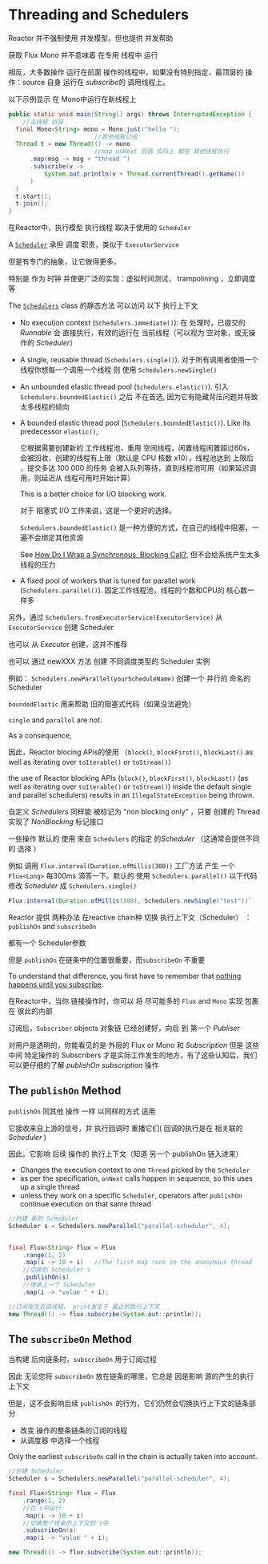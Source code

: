 # Threading and Schedulers

Reactor 并不强制使用 并发模型，但也提供 并发帮助

获取 Flux Mono 并不意味着 在专用 线程中 运行

相反，大多数操作 运行在前面 操作的线程中，如果没有特别指定，最顶层的 操作：source 自身 运行在 *subscribe*的 调用线程上。

以下示例显示 在 Mono中运行在新线程上

```java
public static void main(String[] args) throws InterruptedException {
    //主线程 组装
  final Mono<String> mono = Mono.just("hello "); 
                        //其他线程订阅
  Thread t = new Thread(() -> mono
                        //map onNext 回调 实际上 都在 其他线程执行
      .map(msg -> msg + "thread ")
      .subscribe(v -> 
          System.out.println(v + Thread.currentThread().getName()) 
      )
  )
  t.start();
  t.join();
}
```

在Reactor中，执行模型 执行线程 取决于使用的 `Scheduler` 

A [`Scheduler`](https://projectreactor.io/docs/core/release/api/reactor/core/scheduler/Scheduler.html)  承担 调度 职责，类似于 `ExecutorService`

但是有专门的抽象，让它做得更多。

特别是 作为 时钟 并使更广泛的实现：虚拟时间测试， trampolining ，立即调度 等



The [`Schedulers`](https://projectreactor.io/docs/core/release/api/reactor/core/scheduler/Schedulers.html) class 的静态方法 可以访问 以下 执行上下文

- No execution context (`Schedulers.immediate()`): 在 处理时，已提交的 *Runnable* 会 直接执行，有效的运行在 当前线程（可以视为 空对象，或无操作的 *Scheduler*）

- A single, reusable thread (`Schedulers.single()`). 对于所有调用者使用一个线程你想每一个调用一个线程 则 使用  `Schedulers.newSingle()`

- An unbounded elastic thread pool (`Schedulers.elastic()`). 引入 `Schedulers.boundedElastic()` 之后 不在首选, 因为它有隐藏背压问题并导致太多线程的倾向

- A bounded elastic thread pool (`Schedulers.boundedElastic()`). Like its predecessor `elastic()`, 

  它根据需要创建新的 工作线程池，重用 空闲线程，闲置线程闲置超过60s，会被回收，创建的线程有上限（默认是 CPU 核数 x10），线程池达到 上限后 ，提交多达 100 000 的任务 会被入队列等待，直到线程池可用（如果延迟调用，则延迟从 线程可用时开始计算）

  This is a better choice for I/O blocking work.

  对于 阻塞式 I/O 工作来说，这是一个更好的选择。

   `Schedulers.boundedElastic()` 是一种方便的方式，在自己的线程中阻塞，一遍不会绑定其他资源

   See [How Do I Wrap a Synchronous, Blocking Call?](https://projectreactor.io/docs/core/release/reference/#faq.wrap-blocking), 但不会给系统产生太多线程的压力

* A fixed pool of workers that is tuned for parallel work (`Schedulers.parallel()`). 固定工作线程池，线程的个数和CPU的 核心数一样多

另外，通过 `Schedulers.fromExecutorService(ExecutorService)`  从  `ExecutorService`  创建 Scheduler

也可以 从 *Executor* 创建，这并不推荐

也可以 通过 newXXX 方法   创建 不同调度类型的  Scheduler 实例

例如： `Schedulers.newParallel(yourScheduleName)`  创建一个 并行的 命名的  Scheduler 



`boundedElastic`  用来帮助 旧的阻塞式代码（如果没法避免）

 `single` and `parallel` are not. 

As a consequence, 

因此，Reactor blocing APis的使用 （`block()`, `blockFirst()`, `blockLast()` as well as iterating over `toIterable()` or `toStream()`） 

the use of Reactor blocking APIs (`block()`, `blockFirst()`, `blockLast()` (as well as iterating over `toIterable()` or `toStream()`) inside the default single and parallel schedulers) results in an `IllegalStateException` being thrown.

自定义 *Schedulers* 同样能 被标记为 "non blocking only" ，只要 创建的 Thread 实现了  *NonBlocking* 标记接口



一些操作 默认的 使用 来自 `Schedulers`  的指定 的*Scheduler* （这通常会提供不同的 选择 ）

例如 调用   `Flux.interval(Duration.ofMillis(300))`   工厂方法 产生 一个 `Flux<Long>` 每300ms 滴答一下。默认的 使用 `Schedulers.parallel()`  以下代码 修改 *Scheduler* 成 `Schedulers.single()`

```java
Flux.interval(Duration.ofMillis(300), Schedulers.newSingle("test"))`
```

Reactor 提供 两种办法 在reactive chain种  切换 执行上下文（Scheduler） ：`publishOn` and `subscribeOn`

都有一个 Scheduler参数

但是  `publishOn` 在链条中的位置很重要，而`subscribeOn` 不重要

To understand that difference, you first have to remember that [nothing happens until you subscribe](https://projectreactor.io/docs/core/release/reference/#reactive.subscribe).

在Reactor中，当你 链接操作时，你可以 将 尽可能多的 `Flux` and `Mono`  实现 包裹 在 彼此的内部 

订阅后，`Subscriber` objects 对象链 已经创建好，向后 到 第一个 *Publiser*

对用户是透明的，你能看见的是 外层的 Flux or Mono 和 *Subscription* 但是 这些中间 特定操作的 Subscribers 才是实际工作发生的地方，有了这些认知后，我们可以更仔细的了解 *publishOn* *subscription* 操作

## The `publishOn` Method



`publishOn`  同其他 操作 一样 以同样的方式 适用

它接收来自上游的信号，并 执行回调时 重播它们( 回调的执行是在 相关联的 *Scheduler* )

因此。它影响 后续 操作的  执行上下文（知道 另一个 publishOn 链入进来）

- Changes the execution context to one `Thread` picked by the `Scheduler`
- as per the specification, `onNext` calls happen in sequence, so this uses up a single thread
- unless they work on a specific `Scheduler`, operators after `publishOn` continue execution on that same thread

```java
//创建 新的 Scheduler
Scheduler s = Schedulers.newParallel("parallel-scheduler", 4); 


final Flux<String> flux = Flux
    .range(1, 2)
    .map(i -> 10 + i)   //The first map runs on the anonymous thread
    //切换到 Scheduler s
    .publishOn(s)  
    //继承上一个 Scheduler
    .map(i -> "value " + i);  

//订阅发生在该线程， print发生于 最近的执行上下文
new Thread(() -> flux.subscribe(System.out::println));  
```

## The `subscribeOn` Method

当构建 后向链条时，`subscribeOn`  用于订阅过程 

因此 无论您将 `subscribeOn`  放在链条的哪里，它总是 因是影响 源的产生的执行上下文

但是，这不会影响后续 `publishOn`  的行为，它们仍然会切换执行上下文的链条部分

- 改变 操作的整条链条的订阅的线程
- 从调度器 中选择一个线程 

Only the earliest `subscribeOn` call in the chain is actually taken into account.

```java
//创建 Scheduler
Scheduler s = Schedulers.newParallel("parallel-scheduler", 4); 

final Flux<String> flux = Flux
    .range(1, 2)
    //在 s中运行
    .map(i -> 10 + i)  
    //切换整个链条的上下文到 s中
    .subscribeOn(s)  
    .map(i -> "value " + i);  

new Thread(() -> flux.subscribe(System.out::println));  
```

